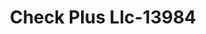 ---
f_zip-code: 39470
f_state-code: MS
title: Check Plus Llc-13984
f_phone: 601-795-9200
f_city-only: Poplarville
f_address: 305 S Main Street Poplarville
f_location-unique-id: '13984'
slug: check-plus-llc-13984
updated-on: '2024-05-30T13:46:58.046Z'
created-on: '2024-05-30T13:36:59.803Z'
published-on: '2024-05-30T13:54:32.469Z'
f_city-state: cms/city/poplarville-ms.md
f_company: cms/company/check-plus-llc.md
f_state: cms/state/mississippi.md
layout: '[payday-loan].html'
tags: payday-loan
---